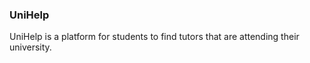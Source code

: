 ### UniHelp

UniHelp is a platform for students to find tutors that are attending their university.
